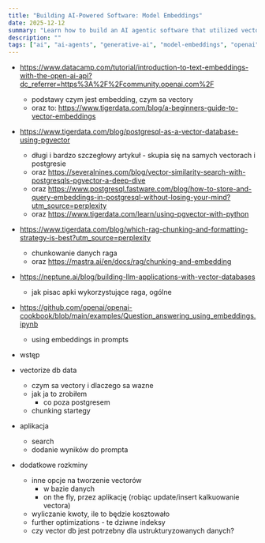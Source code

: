 ```yaml
---
title: "Building AI-Powered Software: Model Embeddings"
date: 2025-12-12
summary: "Learn how to build an AI agentic software that utilized vectorized knowledge database"
description: ""
tags: ["ai", "ai-agents", "generative-ai", "model-embeddings", "openai", "rag", "retrieval-augmented-generation", "java", "kotlin", "spring-boot", "python", "database", "postgresql", "vectors", "pgvector" ]
---
```


* https://www.datacamp.com/tutorial/introduction-to-text-embeddings-with-the-open-ai-api?dc_referrer=https%3A%2F%2Fcommunity.openai.com%2F
  * podstawy czym jest embedding, czym sa vectory
  * oraz to: https://www.tigerdata.com/blog/a-beginners-guide-to-vector-embeddings
* https://www.tigerdata.com/blog/postgresql-as-a-vector-database-using-pgvector
  * długi i bardzo szczegłowy artykuł - skupia się na samych vectorach i postgresie
  * oraz https://severalnines.com/blog/vector-similarity-search-with-postgresqls-pgvector-a-deep-dive
  * oraz https://www.postgresql.fastware.com/blog/how-to-store-and-query-embeddings-in-postgresql-without-losing-your-mind?utm_source=perplexity
  * oraz https://www.tigerdata.com/learn/using-pgvector-with-python
* https://www.tigerdata.com/blog/which-rag-chunking-and-formatting-strategy-is-best?utm_source=perplexity
  * chunkowanie danych raga
  * oraz https://mastra.ai/en/docs/rag/chunking-and-embedding
* https://neptune.ai/blog/building-llm-applications-with-vector-databases
  * jak pisac apki wykorzystujące raga, ogólne
* https://github.com/openai/openai-cookbook/blob/main/examples/Question_answering_using_embeddings.ipynb
  * using embeddings in prompts



* wstęp
* vectorize db data
  * czym sa vectory i dlaczego sa wazne
  * jak ja to zrobiłem
    * co poza postgresem
  * chunking startegy
* aplikacja
  * search
  * dodanie wyników do prompta
* dodatkowe rozkminy
  * inne opcje na tworzenie vectorów
    * w bazie danych
    * on the fly, przez aplikację (robiąc update/insert kalkuowanie vectora)
  * wyliczanie kwoty, ile to będzie kosztowało
  * further optimizations - te dziwne indeksy
  * czy vector db jest potrzebny dla ustrukturyzowanych danych?